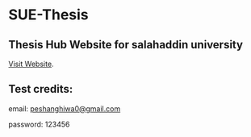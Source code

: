 # SUE-Thesis

## Thesis Hub Website for salahaddin university

[Visit Website]([https://ethesis.su.edu.krd/](http://owl-coin.s3-website.ap-south-1.amazonaws.com/)).

## Test credits:

email: peshanghiwa0@gmail.com

password: 123456
